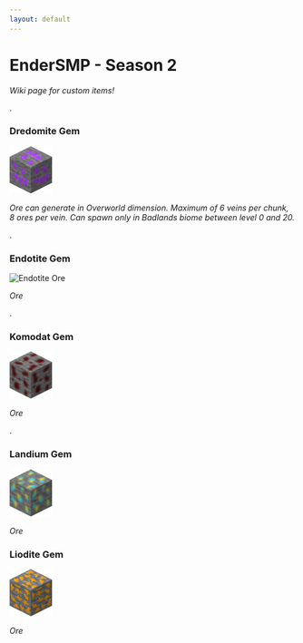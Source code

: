 ```yaml
---
layout: default
---
```


# EnderSMP - Season 2
*Wiki page for custom items!*

.

### Dredomite Gem

![Dredomite Ore](dredomite3dSML.png)

*Ore can generate in Overworld dimension. Maximum of  6 veins per chunk, 8 ores per vein. Can spawn only in Badlands biome between level 0 and 20.*

.

### Endotite Gem

![Endotite Ore](endotite3dSMP.png)

*Ore*

.

### Komodat Gem

![Komodat Ore](komodat3dSML.png)

*Ore*

.

### Landium Gem

![Landium Ore](landium3dSML.png)

*Ore*

### Liodite Gem

![Liodite Ore](liodite3dSML.png)

*Ore*
